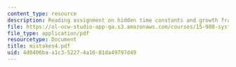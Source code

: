 ```yaml
---
content_type: resource
description: Reading assignment on hidden time constants and growth fractions.
file: https://ol-ocw-studio-app-qa.s3.amazonaws.com/courses/15-988-system-dynamics-self-study-fall-1998-spring-1999/4d0406baa1c352274a1681da49797d49_mistakes4.pdf
file_type: application/pdf
resourcetype: Document
title: mistakes4.pdf
uid: 4d0406ba-a1c3-5227-4a16-81da49797d49
---
```

